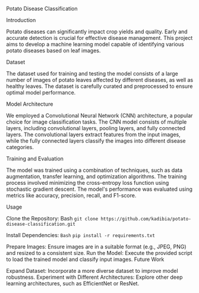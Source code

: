 Potato Disease Classification

Introduction

Potato diseases can significantly impact crop yields and quality. Early and accurate detection is crucial for effective disease management. This project aims to develop a machine learning model capable of identifying various potato diseases based on leaf images.

Dataset

The dataset used for training and testing the model consists of a large number of images of potato leaves affected by different diseases, as well as healthy leaves. The dataset is carefully curated and preprocessed to ensure optimal model performance.

Model Architecture

We employed a Convolutional Neural Network (CNN) architecture, a popular choice for image classification tasks. The CNN model consists of multiple layers, including convolutional layers, pooling layers, and fully connected layers. The convolutional layers extract features from the input images, while the fully connected layers classify the images into different disease categories.   

Training and Evaluation

The model was trained using a combination of techniques, such as data augmentation, transfer learning, and optimization algorithms. The training process involved minimizing the cross-entropy loss function using stochastic gradient descent. The model's performance was evaluated using metrics like accuracy, precision, recall, and F1-score.

Usage

Clone the Repository:
Bash
`git clone https://github.com/kadibia/potato-disease-classification.git`


Install Dependencies:
`Bash`
`pip install -r requirements.txt`


Prepare Images: Ensure images are in a suitable format (e.g., JPEG, PNG) and resized to a consistent size.
Run the Model: Execute the provided script to load the trained model and classify input images.
Future Work

Expand Dataset: Incorporate a more diverse dataset to improve model robustness.
Experiment with Different Architectures: Explore other deep learning architectures, such as EfficientNet or ResNet.
